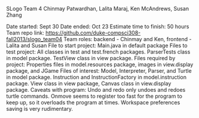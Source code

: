 SLogo Team 4
Chinmay Patwardhan, Lalita Maraj, Ken McAndrews, Susan Zhang

Date started: Sept 30
Date ended: Oct 23
Estimate time to finish: 50 hours
Team repo link: https://github.com/duke-compsci308-fall2013/slogo_team04
Team roles: backend - Chinmay and Ken, frontend - Lalita and Susan
File to start project: Main.java in default package
Files to test project: All classes in test and test.french packages. ParserTests class in model package. TestView class in view package.
Files required by project: Properties files in model.resources package, images in view.display package, and JGame
Files of interest: Model, Interpreter, Parser, and Turtle in model package. Instruction and InstructionFactory in model.instruction package. View class in view package, Canvas class in view.display package.
Caveats with program: Undo and redo only undoes and redoes turtle commands. Onmove seems to register too fast for the program to keep up, so it overloads the program at times. Workspace preferences saving is very rudimentary.